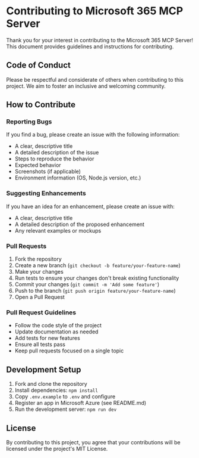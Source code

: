 # Contributing to Microsoft 365 MCP Server

Thank you for your interest in contributing to the Microsoft 365 MCP Server! This document provides guidelines and instructions for contributing.

## Code of Conduct

Please be respectful and considerate of others when contributing to this project. We aim to foster an inclusive and welcoming community.

## How to Contribute

### Reporting Bugs

If you find a bug, please create an issue with the following information:
- A clear, descriptive title
- A detailed description of the issue
- Steps to reproduce the behavior
- Expected behavior
- Screenshots (if applicable)
- Environment information (OS, Node.js version, etc.)

### Suggesting Enhancements

If you have an idea for an enhancement, please create an issue with:
- A clear, descriptive title
- A detailed description of the proposed enhancement
- Any relevant examples or mockups

### Pull Requests

1. Fork the repository
2. Create a new branch (`git checkout -b feature/your-feature-name`)
3. Make your changes
4. Run tests to ensure your changes don't break existing functionality
5. Commit your changes (`git commit -m 'Add some feature'`)
6. Push to the branch (`git push origin feature/your-feature-name`)
7. Open a Pull Request

### Pull Request Guidelines

- Follow the code style of the project
- Update documentation as needed
- Add tests for new features
- Ensure all tests pass
- Keep pull requests focused on a single topic

## Development Setup

1. Fork and clone the repository
2. Install dependencies: `npm install`
3. Copy `.env.example` to `.env` and configure
4. Register an app in Microsoft Azure (see README.md)
5. Run the development server: `npm run dev`

## License

By contributing to this project, you agree that your contributions will be licensed under the project's MIT License.
